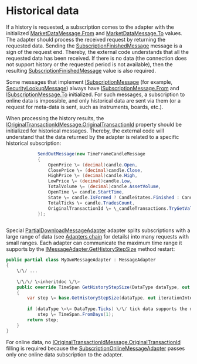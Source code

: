 # Historical data

If a history is requested, a subscription comes to the adapter with the initialized [MarketDataMessage.From](../api/StockSharp.Messages.MarketDataMessage.From.html) and [MarketDataMessage.To](../api/StockSharp.Messages.MarketDataMessage.To.html) values. The adapter should process the received request by returning the requested data. Sending the [SubscriptionFinishedMessage](../api/StockSharp.Messages.SubscriptionFinishedMessage.html) message is a sign of the request end. Thereby, the external code understands that all the requested data has been received. If there is no data (the connection does not support history or the requested period is not available), then the resulting [SubscriptionFinishedMessage](../api/StockSharp.Messages.SubscriptionFinishedMessage.html) value is also required. 

Some messages that implement [ISubscriptionMessage](../api/StockSharp.Messages.ISubscriptionMessage.html) (for example, [SecurityLookupMessage](../api/StockSharp.Messages.SecurityLookupMessage.html)) always have [ISubscriptionMessage.From](../api/StockSharp.Messages.ISubscriptionMessage.From.html) and [ISubscriptionMessage.To](../api/StockSharp.Messages.ISubscriptionMessage.To.html) initialized. For such messages, a subscription to online data is impossible, and only historical data are sent via them (or a request for meta\-data is sent, such as instruments, boards, etc.).

When processing the history results, the [IOriginalTransactionIdMessage.OriginalTransactionId](../api/StockSharp.Messages.IOriginalTransactionIdMessage.OriginalTransactionId.html) property should be initialized for historical messages. Thereby, the external code will understand that the data returned by the adapter is related to a specific historical subscription: 

```cs
      		SendOutMessage(new TimeFrameCandleMessage
			{
				OpenPrice \= (decimal)candle.Open,
				ClosePrice \= (decimal)candle.Close,
				HighPrice \= (decimal)candle.High,
				LowPrice \= (decimal)candle.Low,
				TotalVolume \= (decimal)candle.AssetVolume,
				OpenTime \= candle.StartTime,
				State \= candle.IsFormed ? CandleStates.Finished : CandleStates.Active,
				TotalTicks \= candle.TradesCount,
				OriginalTransactionId \= \_candleTransactions.TryGetValue(Tuple.Create(secId, tf)), \/\/ \<\- fill in the subscription ID, which is used by the external code to determine which instrument and timeframe was in the subscription
			});
      
```

Special [PartialDownloadMessageAdapter](../api/StockSharp.Algo.PartialDownloadMessageAdapter.html) adapter splits subscriptions with a large range of data (see [Adapters chain](Messages_adapters_chain.md) for details) into many requests with small ranges. Each adapter can communicate the maximum time range it supports by the [IMessageAdapter.GetHistoryStepSize](../api/StockSharp.Messages.IMessageAdapter.GetHistoryStepSize.html) method restart: 

```cs
public partial class MyOwnMessageAdapter : MessageAdapter
{
	\/\/ ...
	
	\/\/\/ \<inheritdoc \/\>
	public override TimeSpan GetHistoryStepSize(DataType dataType, out TimeSpan iterationInterval)
	{
		var step \= base.GetHistoryStepSize(dataType, out iterationInterval);
			
		if (dataType \=\= DataType.Ticks) \/\/ tick data supports the maximum range of one day
			step \= TimeSpan.FromDays(1);
		return step;
	}
}
```

For online data, no [IOriginalTransactionIdMessage.OriginalTransactionId](../api/StockSharp.Messages.IOriginalTransactionIdMessage.OriginalTransactionId.html) filling is required because the [SubscriptionOnlineMessageAdapter](../api/StockSharp.Algo.SubscriptionOnlineMessageAdapter.html) passes only one online data subscription to the adapter. 
